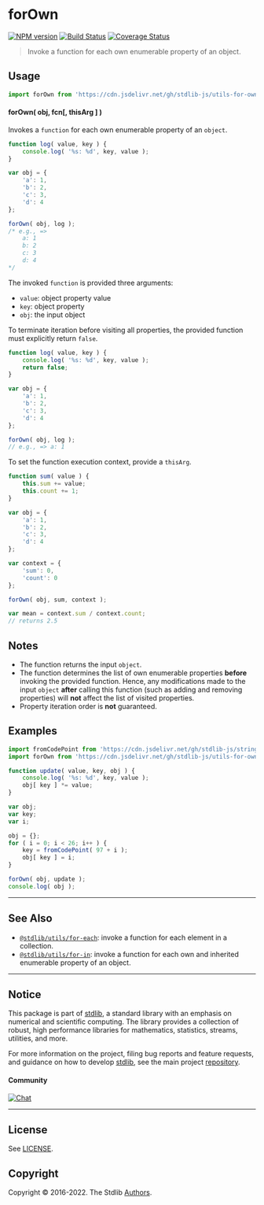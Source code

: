 <!--

@license Apache-2.0

Copyright (c) 2018 The Stdlib Authors.

Licensed under the Apache License, Version 2.0 (the "License");
you may not use this file except in compliance with the License.
You may obtain a copy of the License at

   http://www.apache.org/licenses/LICENSE-2.0

Unless required by applicable law or agreed to in writing, software
distributed under the License is distributed on an "AS IS" BASIS,
WITHOUT WARRANTIES OR CONDITIONS OF ANY KIND, either express or implied.
See the License for the specific language governing permissions and
limitations under the License.

-->

# forOwn

[![NPM version][npm-image]][npm-url] [![Build Status][test-image]][test-url] [![Coverage Status][coverage-image]][coverage-url] <!-- [![dependencies][dependencies-image]][dependencies-url] -->

> Invoke a function for each own enumerable property of an object.

<!-- Section to include introductory text. Make sure to keep an empty line after the intro `section` element and another before the `/section` close. -->

<section class="intro">

</section>

<!-- /.intro -->

<!-- Package usage documentation. -->



<section class="usage">

## Usage

```javascript
import forOwn from 'https://cdn.jsdelivr.net/gh/stdlib-js/utils-for-own@deno/mod.js';
```

#### forOwn( obj, fcn\[, thisArg ] )

Invokes a `function` for each own enumerable property of an `object`.

```javascript
function log( value, key ) {
    console.log( '%s: %d', key, value );
}

var obj = {
    'a': 1,
    'b': 2,
    'c': 3,
    'd': 4
};

forOwn( obj, log );
/* e.g., =>
    a: 1
    b: 2
    c: 3
    d: 4
*/
```

The invoked `function` is provided three arguments:

-   `value`: object property value
-   `key`: object property
-   `obj`: the input object

To terminate iteration before visiting all properties, the provided function must explicitly return `false`.

```javascript
function log( value, key ) {
    console.log( '%s: %d', key, value );
    return false;
}

var obj = {
    'a': 1,
    'b': 2,
    'c': 3,
    'd': 4
};

forOwn( obj, log );
// e.g., => a: 1
```

To set the function execution context, provide a `thisArg`.

```javascript
function sum( value ) {
    this.sum += value;
    this.count += 1;
}

var obj = {
    'a': 1,
    'b': 2,
    'c': 3,
    'd': 4
};

var context = {
    'sum': 0,
    'count': 0
};

forOwn( obj, sum, context );

var mean = context.sum / context.count;
// returns 2.5
```

</section>

<!-- /.usage -->

<!-- Package usage notes. Make sure to keep an empty line after the `section` element and another before the `/section` close. -->

<section class="notes">

## Notes

-   The function returns the input `object`.
-   The function determines the list of own enumerable properties **before** invoking the provided function. Hence, any modifications made to the input `object` **after** calling this function (such as adding and removing properties) will **not** affect the list of visited properties.
-   Property iteration order is **not** guaranteed.

</section>

<!-- /.notes -->

<!-- Package usage examples. -->

<section class="examples">

## Examples

<!-- eslint no-undef: "error" -->

```javascript
import fromCodePoint from 'https://cdn.jsdelivr.net/gh/stdlib-js/string-from-code-point@deno/mod.js';
import forOwn from 'https://cdn.jsdelivr.net/gh/stdlib-js/utils-for-own@deno/mod.js';

function update( value, key, obj ) {
    console.log( '%s: %d', key, value );
    obj[ key ] *= value;
}

var obj;
var key;
var i;

obj = {};
for ( i = 0; i < 26; i++ ) {
    key = fromCodePoint( 97 + i );
    obj[ key ] = i;
}

forOwn( obj, update );
console.log( obj );
```

</section>

<!-- /.examples -->

<!-- Section to include cited references. If references are included, add a horizontal rule *before* the section. Make sure to keep an empty line after the `section` element and another before the `/section` close. -->

<section class="references">

</section>

<!-- /.references -->

<!-- Section for related `stdlib` packages. Do not manually edit this section, as it is automatically populated. -->

<section class="related">

* * *

## See Also

-   <span class="package-name">[`@stdlib/utils/for-each`][@stdlib/utils/for-each]</span><span class="delimiter">: </span><span class="description">invoke a function for each element in a collection.</span>
-   <span class="package-name">[`@stdlib/utils/for-in`][@stdlib/utils/for-in]</span><span class="delimiter">: </span><span class="description">invoke a function for each own and inherited enumerable property of an object.</span>

</section>

<!-- /.related -->

<!-- Section for all links. Make sure to keep an empty line after the `section` element and another before the `/section` close. -->


<section class="main-repo" >

* * *

## Notice

This package is part of [stdlib][stdlib], a standard library with an emphasis on numerical and scientific computing. The library provides a collection of robust, high performance libraries for mathematics, statistics, streams, utilities, and more.

For more information on the project, filing bug reports and feature requests, and guidance on how to develop [stdlib][stdlib], see the main project [repository][stdlib].

#### Community

[![Chat][chat-image]][chat-url]

---

## License

See [LICENSE][stdlib-license].


## Copyright

Copyright &copy; 2016-2022. The Stdlib [Authors][stdlib-authors].

</section>

<!-- /.stdlib -->

<!-- Section for all links. Make sure to keep an empty line after the `section` element and another before the `/section` close. -->

<section class="links">

[npm-image]: http://img.shields.io/npm/v/@stdlib/utils-for-own.svg
[npm-url]: https://npmjs.org/package/@stdlib/utils-for-own

[test-image]: https://github.com/stdlib-js/utils-for-own/actions/workflows/test.yml/badge.svg?branch=main
[test-url]: https://github.com/stdlib-js/utils-for-own/actions/workflows/test.yml?query=branch:main

[coverage-image]: https://img.shields.io/codecov/c/github/stdlib-js/utils-for-own/main.svg
[coverage-url]: https://codecov.io/github/stdlib-js/utils-for-own?branch=main

<!--

[dependencies-image]: https://img.shields.io/david/stdlib-js/utils-for-own.svg
[dependencies-url]: https://david-dm.org/stdlib-js/utils-for-own/main

-->

[chat-image]: https://img.shields.io/gitter/room/stdlib-js/stdlib.svg
[chat-url]: https://gitter.im/stdlib-js/stdlib/

[stdlib]: https://github.com/stdlib-js/stdlib

[stdlib-authors]: https://github.com/stdlib-js/stdlib/graphs/contributors

[umd]: https://github.com/umdjs/umd
[es-module]: https://developer.mozilla.org/en-US/docs/Web/JavaScript/Guide/Modules

[deno-url]: https://github.com/stdlib-js/utils-for-own/tree/deno
[umd-url]: https://github.com/stdlib-js/utils-for-own/tree/umd
[esm-url]: https://github.com/stdlib-js/utils-for-own/tree/esm
[branches-url]: https://github.com/stdlib-js/utils-for-own/blob/main/branches.md

[stdlib-license]: https://raw.githubusercontent.com/stdlib-js/utils-for-own/main/LICENSE

<!-- <related-links> -->

[@stdlib/utils/for-each]: https://github.com/stdlib-js/utils-for-each/tree/deno

[@stdlib/utils/for-in]: https://github.com/stdlib-js/utils-for-in/tree/deno

<!-- </related-links> -->

</section>

<!-- /.links -->
